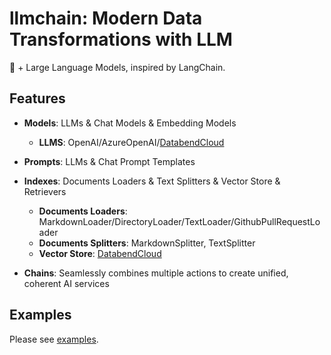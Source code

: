 # llmchain: Modern Data Transformations with LLM

🦀 + Large Language Models, inspired by LangChain.

## Features

- **Models**: LLMs & Chat Models & Embedding Models
    - **LLMS**: OpenAI/AzureOpenAI/[DatabendCloud](https://app.databend.com)

- **Prompts**: LLMs & Chat Prompt Templates

- **Indexes**: Documents Loaders & Text Splitters & Vector Store & Retrievers
  - **Documents Loaders**: MarkdownLoader/DirectoryLoader/TextLoader/GithubPullRequestLoader
  - **Documents Splitters**: MarkdownSplitter, TextSplitter
  - **Vector Store**: [DatabendCloud](https://app.databend.com)

- **Chains**: Seamlessly combines multiple actions to create unified, coherent AI services

## Examples

Please see [examples](https://github.com/shafishlabs/llmchain.rs/tree/main/examples).

